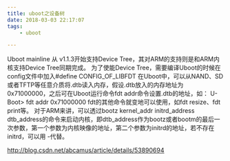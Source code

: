 ```yaml
---
title: uboot之设备树
date: 2018-03-03 22:17:07
tags:
	- uboot

---
```




Uboot mainline 从 v1.1.3开始支持Device Tree，其对ARM的支持则是和ARM内核支持Device Tree同期完成。
为了使能Device Tree，需要编译Uboot的时候在config文件中加入#define CONFIG_OF_LIBFDT
在Uboot中，可以从NAND、SD或者TFTP等任意介质将.dtb读入内存，假设.dtb放入的内存地址为0x71000000，之后可在Uboot运行命令fdt addr命令设置.dtb的地址，如：
U-Boot> fdt addr 0x71000000
fdt的其他命令就变地可以使用，如fdt resize、fdt print等。
对于ARM来讲，可以透过bootz kernel_addr initrd_address dtb_address的命令来启动内核，即dtb_address作为bootz或者bootm的最后一次参数，第一个参数为内核映像的地址，第二个参数为initrd的地址，若不存在initrd，可以用 -代替。       



http://blog.csdn.net/abcamus/article/details/53890694

